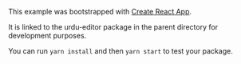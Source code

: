 This example was bootstrapped with [Create React App](https://github.com/facebook/create-react-app).

It is linked to the urdu-editor package in the parent directory for development purposes.

You can run `yarn install` and then `yarn start` to test your package.
